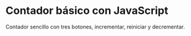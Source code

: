 # Contador básico con JavaScript

Contador sencillo con tres botones, incrementar, reiniciar y decrementar.
